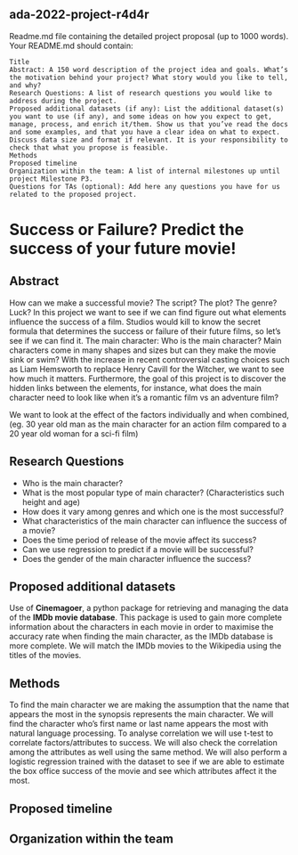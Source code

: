 ada-2022-project-r4d4r
---

Readme.md file containing the detailed project proposal (up to 1000 words). Your README.md should contain:

    Title
    Abstract: A 150 word description of the project idea and goals. What’s the motivation behind your project? What story would you like to tell, and why?
    Research Questions: A list of research questions you would like to address during the project.
    Proposed additional datasets (if any): List the additional dataset(s) you want to use (if any), and some ideas on how you expect to get, manage, process, and enrich it/them. Show us that you’ve read the docs and some examples, and that you have a clear idea on what to expect. Discuss data size and format if relevant. It is your responsibility to check that what you propose is feasible.
    Methods
    Proposed timeline
    Organization within the team: A list of internal milestones up until project Milestone P3.
    Questions for TAs (optional): Add here any questions you have for us related to the proposed project.



# Success or Failure? Predict the success of your future movie!

## Abstract

How can we make a successful movie? The script? The plot? The genre? Luck? In this project we want to see if we can find figure out what elements influence the success of a film. Studios would kill to know the secret formula that determines the success or failure of their future films, so let’s see if we can find it. 
The main character: Who is the main character? Main characters come in many shapes and sizes but can they make the movie sink or swim? With the increase in recent controversial casting choices such as Liam Hemsworth to replace Henry Cavill for the Witcher, we want to see how much it matters. Furthermore, the goal of this project is to discover the hidden links between the elements, for instance, what does the main character need to look like when it’s a romantic film vs an adventure film?

We want to look at the effect of the factors individually and when combined, (eg. 30 year old man as the main character for an action film compared to a 20 year old woman for a sci-fi film)


## Research Questions

- Who is the main character? 
- What is the most popular type of main character? (Characteristics such height and age)
- How does it vary among genres and which one is the most successful?
- What characteristics of the main character can influence the success of a movie?
- Does the time period of release of the movie affect its success?
- Can we use regression to predict if a movie will be successful?
- Does the gender of the main character influence the success?



## Proposed additional datasets

Use of **Cinemagoer**, a python package for retrieving and managing the data of the **IMDb movie database**. This package is used to gain more complete information about the characters in each movie in order to maximise the accuracy rate when finding the main character, as the IMDb database is more complete. We will match the IMDb movies to the Wikipedia using the titles of the movies.

## Methods

To find the main character we are making the assumption that the name that appears the most in the synopsis represents the main character. We will find the character who’s first name or last name appears the most with natural language processing. 
To analyse correlation we will use t-test to correlate factors/attributes to success. We will also check the correlation among the attributes as well using the same method. We will also perform a logistic regression trained with the dataset to see if we are able to estimate the box office success of the movie and see which attributes affect it the most.

## Proposed timeline



## Organization within the team 
